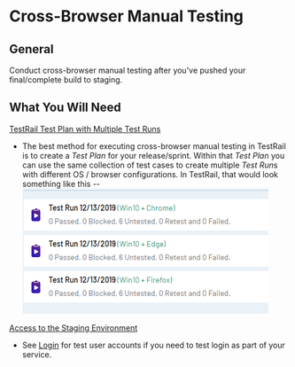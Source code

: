 # Cross-Browser Manual Testing

## General

Conduct cross-browser manual testing after you've pushed your final/complete build to staging.

## What You Will Need

[TestRail Test Plan with Multiple Test Runs](https://dsvavsp.testrail.io/index.php?/plans/view/30)
  * The best method for executing cross-browser manual testing in TestRail is to create a *Test Plan* for your release/sprint.  Within that *Test Plan* you can use the same collection of test cases to create multiple *Test Run*s with different OS / browser configurations.  In TestRail, that would look something like this --  
![TestRail example of test plan with multiple test runs for cross browser testing][testrail-cross-browser-test-plan]

[Access to the Staging Environment](https://github.com/department-of-veterans-affairs/va.gov-team-sensitive/blob/master/Administrative/accessing-staging.md)
  * See [Login](https://github.com/department-of-veterans-affairs/va.gov-team-sensitive/blob/master/Administrative/accessing-staging.md) for test user accounts if you need to test login as part of your service.


[testrail-cross-browser-test-plan]: ../images/testrail-tutorials/test-plan-cross-browser-example.png
